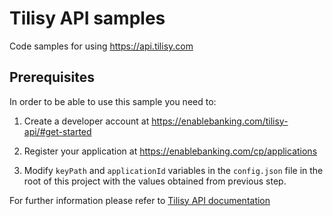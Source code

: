 # Tilisy API samples

Code samples for using https://api.tilisy.com

## Prerequisites   

In order to be able to use this sample you need to:

1. Create a developer account at https://enablebanking.com/tilisy-api/#get-started

2. Register your application at https://enablebanking.com/cp/applications

3. Modify `keyPath` and `applicationId` variables in the `config.json` file in the root of this
project with the values obtained from previous step.

For further information please refer to
[Tilisy API documentation](https://enablebanking.com/docs/tilisy/latest/)  
